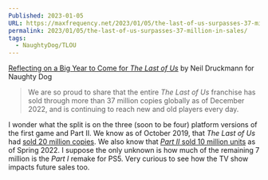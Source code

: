 ```yaml
---
Published: 2023-01-05
URL: https://maxfrequency.net/2023/01/05/the-last-of-us-surpasses-37-million-in-sales/
permalink: 2023/01/05/the-last-of-us-surpasses-37-million-in-sales/
tags:
  - NaughtyDog/TLOU
---
```

[Reflecting on a Big Year to Come for *The Last of Us*](https://www.naughtydog.com/blog/the_last_of_us_10th_anniversary_kickoff) by Neil Druckmann for Naughty Dog

> We are so proud to share that the entire *The Last of Us* franchise has sold through more than 37 million copies globally as of December 2022, and is continuing to reach new and old players every day.

I wonder what the split is on the three (soon to be four) platform versions of the first game and Part II. We know as of October 2019, that *The Last of Us* had [sold 20 million copies](https://twitter.com/ZhugeEX/status/1183442551824666625). We also know that [*Part II* sold 10 million units](https://blog.playstation.com/2022/06/09/the-growing-future-of-the-last-of-us/) as of Spring 2022. I suppose the only unknown is how much of the remaining 7 million is the *Part I* remake for PS5. Very curious to see how the TV show impacts future sales too.